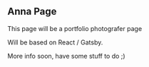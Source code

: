 ## Anna Page

This page will be a portfolio photografer page

Will be based on React / Gatsby. 

More info soon, have some stuff to do ;)

